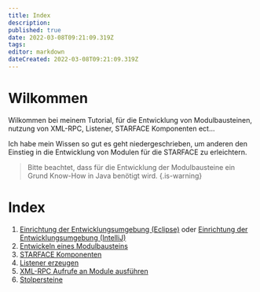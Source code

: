```yaml
---
title: Index
description: 
published: true
date: 2022-03-08T09:21:09.319Z
tags: 
editor: markdown
dateCreated: 2022-03-08T09:21:09.319Z
---
```


# Wilkommen

Wilkommen bei meinem Tutorial, für die Entwicklung von Modulbausteinen, nutzung von XML-RPC, Listener, STARFACE Komponenten ect...

Ich habe mein Wissen so gut es geht niedergeschrieben, um anderen den Einstieg in die Entwicklung von Modulen für die STARFACE zu erleichtern.

> Bitte beachtet, dass für die Entwicklung der Modulbausteine ein Grund Know-How in Java benötigt wird.
{.is-warning}

# Index

1. [Einrichtung der Entwicklungsumgebung (Eclipse)](/de/Tutorial-für-Entwickler/ide_eclipse) oder [Einrichtung der Entwicklungsumgebung (IntelliJ)](/de/Tutorial-für-Entwickler/intellij_idea)
2. [Entwickeln eines Modulbausteins](/de/Tutorial-für-Entwickler/dev_moduleblock)
3. [STARFACE Komponenten](/de/Tutorial-für-Entwickler/dev_components)
4. [Listener erzeugen](/de/Tutorial-für-Entwickler/dev_eventsubscriber)
5. [XML-RPC Aufrufe an Module ausführen](/de/Tutorial-für-Entwickler/dev_xmlrpc)
6. [Stolpersteine](/de/Tutorial-für-Entwickler/dev_known_problems)
